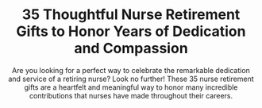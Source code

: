 ---
layout: post
title: 35 Thoughtful Nurse Retirement Gifts to Honor Years of Dedication and Compassion
subtitle: Are you looking for a perfect way to celebrate the remarkable dedication and service of a retiring nurse? Look no further! These 35 nurse retirement gifts are a heartfelt and meaningful way to honor many incredible contributions that nurses have made throughout their careers.
header-img: "img/post/2023/09/copied/Nurse-Retirement-Gifts.jpg"
header-style: text
permalink: "/nurse-retirement-gifts/"
catalog: true
tags:
  - Recipients 
  - Men
---  